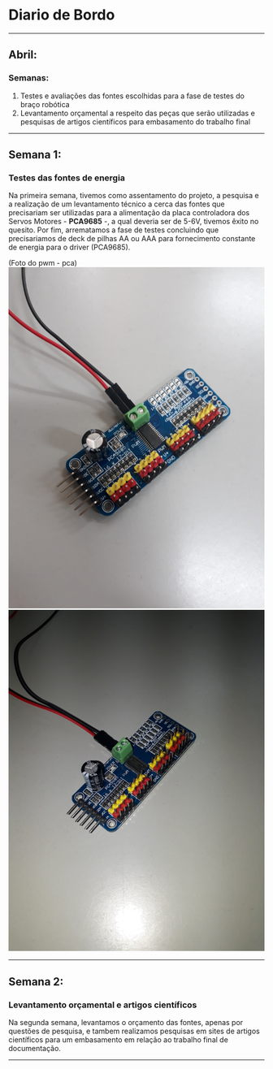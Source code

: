 # Diario de Bordo

---
## Abril:
### Semanas:
1. Testes e avaliações das fontes escolhidas para a fase de testes do braço robótica         
3. Levantamento orçamental a respeito das peças que serão utilizadas e pesquisas de artigos científicos para embasamento do trabalho final        


---
## Semana 1:
### Testes das fontes de energia


Na primeira semana, tivemos como assentamento do projeto, a pesquisa e a realização de um levantamento técnico a cerca das fontes que precisariam ser utilizadas para a alimentação da placa controladora dos Servos Motores - <b>PCA9685</b> -, a qual deveria ser de 5-6V, tivemos êxito no quesito. Por fim, arrematamos a fase de testes concluindo que precisariamos de deck de pilhas AA ou AAA para fornecimento constante de energia para o driver (PCA9685).

(Foto do pwm - pca)
![Drive](./imagens/Drive1.jpg)
![Drive](./imagens/Drive2.jpg)

---

## Semana 2:
### Levantamento orçamental e artigos científicos

Na segunda semana, levantamos o orçamento das fontes, apenas por questões de pesquisa, e tambem realizamos pesquisas em sites de artigos científicos para um embasamento em relação ao trabalho final de documentação.          


---

